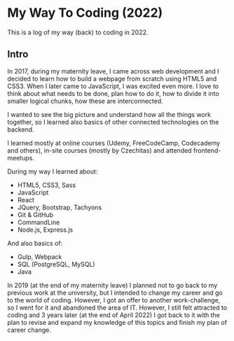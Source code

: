 # My Way To Coding (2022)

This is a log of my way (back) to coding in 2022.

## Intro
In 2017, during my maternity leave, I came across web development and I decided to learn how to build a webpage from scratch using HTML5 and CSS3. When I later came to JavaScript, I was excited even more. I love to think about what needs to be done, plan how to do it, how to divide it into smaller logical chunks, how these are interconnected. 

I wanted to see the big picture and understand how all the things work together, so I learned also basics of other connected technologies on the backend. 

I learned mostly at online courses (Udemy, FreeCodeCamp, Codecademy and others), in-site courses (mostly by Czechitas) and attended frontend-meetups. 

During my way I learned about:
- HTML5, CSS3, Sass
- JavaScript
- React
- JQuery, Bootstrap, Tachyons
- Git & GitHub
- CommandLine
- Node.js, Express.js
 
And also basics of:
- Gulp, Webpack
- SQL (PostgreSQL, MySQL)
- Java

In 2019 (at the end of my maternity leave) I planned not to go back to my previous work at the university, but I intended to change my career and go to the world of coding. However, I got an offer to another work-challenge, so I went for it and abandoned the area of IT. 
However, I still felt attracted to coding and 3 years later (at the end of April 2022) I got back to it with the plan to revise and expand my knowledge of this topics and finish my plan of career change. 


